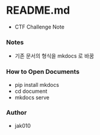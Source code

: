 # README.md
- CTF Challenge Note

### Notes
- 기존 문서의 형식을 mkdocs 로 바꿈

### How to Open Documents
- pip install mkdocs
- cd document
- mkdocs serve

### Author
- jak010
